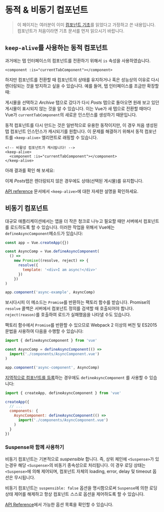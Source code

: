 # 동적 & 비동기 컴포넌트

> 이 페이지는 여러분이 이미 [컴포넌트 기초](component-basics.md)를 읽었다고 가정하고 쓴 내용입니다. 컴포넌트가 처음이라면 기초 문서를 먼저 읽으시기 바랍니다.

## `keep-alive`를 사용하는 동적 컴포넌트

과거에는 탭 인터페이스의 컴포넌트를 전환하기 위해서 `is` 속성을 사용하였습니다.

```vue-html
<component :is="currentTabComponent"></component>
```

하지만 컴포넌트를 전환할 때 컴포넌트의 상태를 유지하거나 혹은 성능상의 이유로 다시 렌더링되는 것을 방지하고 싶을 수 있습니다. 예를 들어, 탭 인터페이스를 조금만 확장할 때:

<common-codepen-snippet title="Dynamic components: without keep-alive" slug="jOPjZOe" tab="html,result" :preview="false" />


게시물을 선택하고 *Archive* 탭으로 갔다가 다시 *Posts* 탭으로 돌아오면 원래 보고 있던 게시물이 표시되지 않는 것을 알 수 있습니다. 이는 Vue가 새 탭으로 전환할 때마다 Vue가 `currentTabComponent`의 새로운 인스턴스를 생성하기 때문입니다.

동적 컴포넌트를 다시 만드는 것은 일반적으로 유용한 동작이지만, 이 경우 처음 생성된 탭 컴포넌트 인스턴스가 캐시되기를 원합니다. 이 문제를 해결하기 위해서 동적 컴포넌트를 `<keep-alive>` 엘리먼트로 래핑할 수 있습니다.

```vue-html
<!-- 비활성 컴포넌트가 캐시됩니다! -->
<keep-alive>
  <component :is="currentTabComponent"></component>
</keep-alive>
```

아래 결과를 확인 해 보세요:

<common-codepen-snippet title="Dynamic components: with keep-alive" slug="VwLJQvP" tab="html,result" :preview="false" />

이제 *Posts*탭은 렌더링되지 않은 경우에도 상태(선택된 게시물)를 유지합니다.

[API reference](../api/built-in-components.html#keep-alive) 문서에서 `<keep-alive>`에 대한 자세한 설명을 확인하세요.

## 비동기 컴포넌트

대규모 애플리케이션에서는 앱을 더 작은 청크로 나누고 필요할 때만 서버에서 컴포넌트를 로드하도록 할 수 있습니다. 이러한 작업을 위해서 Vue에는 `defineAsyncComponent`메소드가 있습니다:

```js
const app = Vue.createApp({})

const AsyncComp = Vue.defineAsyncComponent(
  () =>
    new Promise((resolve, reject) => {
      resolve({
        template: '<div>I am async!</div>'
      })
    })
)

app.component('async-example', AsyncComp)
```

보시다시피 이 메소드는 `Promise`를 반환하는 팩토리 함수를 받습니다. Promise의 `resolve` 콜백은 서버에서 컴포넌트 정의를 검색할 때 호출되어야 합니다. `reject(reason)`를 호출하여 로드가 실패했음을 나타낼 수도 있습니다.

팩토리 함수에서 `Promise`를 반환할 수 있으므로 Webpack 2 이상의 버전 및 ES2015 문법을 사용하여 다음을 수행할 수 있습니다:

```js
import { defineAsyncComponent } from 'vue'

const AsyncComp = defineAsyncComponent(() =>
  import('./components/AsyncComponent.vue')
)

app.component('async-component', AsyncComp)
```

[지역적으로 컴포넌트를 등록](component-registration.html#local-registration)하는 경우에도 `defineAsyncComponent` 를 사용할 수 있습니다:

```js
import { createApp, defineAsyncComponent } from 'vue'

createApp({
  // ...
  components: {
    AsyncComponent: defineAsyncComponent(() =>
      import('./components/AsyncComponent.vue')
    )
  }
})
```

### Suspense와 함께 사용하기

비동기 컴포넌트는 기본적으로 _suspensible_ 합니다. 즉, 상위 체인에 `<Suspense>`가 있는경우 해당 `<Suspense>`의 비동기 종속성으로 처리됩니다. 이 경우 로딩 상태는 `<Suspense>`에 의해 제어되며, 컴포넌트 자체의 loading, error, delay 및 timeout 옵션은 무시됩니다.

비동기 컴포넌트는 `suspensible: false` 옵션을 명시함으로써 `Suspense`에 의한 로딩 상태 제어를 해제하고 항상 컴포넌트 스스로 옵션을 제어하도록 할 수 있습니다.

[API Reference](../api/global-api.html#arguments-4)에서 가능한 옵션 목록을 확인할 수 있습니다.
